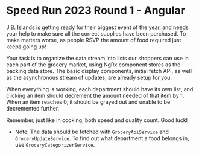 # Speed Run 2023 Round 1 - Angular

J.B. Islands is getting ready for their biggest event of the year, and needs your help
to make sure all the correct supplies have been purchased. To make matters worse, as people
RSVP the amount of food required just keeps going up!

Your task is to organize the data stream into lists our shoppers can use in each part of the
grocery market, using NgRx component stores as the backing data store. The basic display components,
initial fetch API, as well as the asynchronous stream of updates, are already setup for you.

When everything is working, each department should have its own list, and clicking an item should decrement
the amount needed of that item by 1. When an item reaches 0, it should be grayed out and unable to be
decremented further.

Remember, just like in cooking, both speed and quality count. Good luck!

* Note: The data should be fetched with `GroceryApiService` and `GroceryUpdateService`.
To find out what department a food belongs in, use `GroceryCategorizerService`.